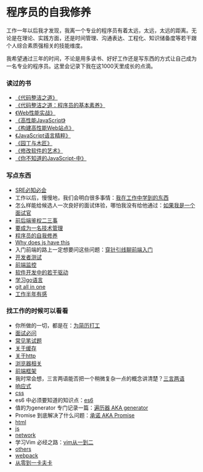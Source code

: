 # 程序员的自我修养
工作一年以后我才发现，我离一个专业的程序员有着太远，太远，太远的距离。无论是在理论、实践方面，还是时间管理、沟通表达、工程化、知识储备度等若干跟个人综合素质强相关的技能维度。

我希望通过三年的时间，不论是用多读书、好好工作还是写东西的方式让自己成为一名专业的程序员。这里会记录下我在这1000天里成长的点滴。

### 读过的书
- [《代码整洁之道》](./books/代码整洁之道.md) <br>
- [《代码整洁之道：程序员的基本素养》](./books/程序员的基本素养.md) <br>
- [《Web性能实战》](./books/Web性能实战.md) <br>
- [《高性能JavaScript》](./books/高性能JavaScript.md) <br>
- [《构建高性能Web站点》](./books/构建高性能Web站点.md) <br>
- [《JavaScript语言精粹》](./books/JavaScript语言精粹.md) <br>
- [《园丁与木匠》](./books/园丁与木匠.md) <br>
- [《修改软件的艺术》](./books/修改软件的艺术.md) <br>
- [《你不知道的JavaScript-中》](./books/你不知道的JavaScript-中.md) <br>

### 写点东西
- [SRE必知必会](./shared/SRE必知必会.md) <br>
- 工作以后，慢慢地，我们会明白很多事情：[我在工作中学到的东西](./shared/我在工作中学到的东西.md) <br>
- 怎么样能给候选人一次良好的面试体验，哪怕我没有给他通过：[如果我是一个面试官](./shared/如果我是一个面试官.md) <br>
- [前后端鉴权二三事](./shared/前后端鉴权二三事.md) <br>
- [要成为一名技术管理](./shared/要成为一名技术管理.md) <br>
- [程序员的自我修养](./shared/程序员的自我修养.md) <br>
- [Why does js have this](./shared/Why-does-js-have-this.md) <br>
- 入门前端的路上一定想要问这些问题：[穿针引线聊前端入门](./shared/穿针引线聊前端入门.md) <br>
- [开发者测试](./shared/开发者测试.md) <br>
- [前端监控](./shared/前端监控.md) <br>
- [软件开发中的若干驱动](./shared/软件开发中的若干驱动.md) <br>
- [学习go语言](./shared/学习go语言.md) <br>
- [git all in one](./shared/git-all-in-one.md) <br>
- [工作半年有感](./shared/half-year-of-job.md) <br>

### 找工作的时候可以看看
- 你所做的一切，都是在：[为简历打工](./job/为简历打工.md) <br>
- [面试必问](./job/面试必问.md) <br>
- [常见笔试题](./job/常见笔试题.md) <br>
- [关于缓存](./job/关于缓存.md) <br>
- [关于http](./job/关于http.md) <br>
- [浏览器相关](./job/浏览器相关.md) <br>
- [前端框架](./job/前端框架.md) <br>
- 我时常会想，三言两语能否把一个稍微复杂一点的概念讲清楚？[三言两语](./job/三言两语.md) <br>
- [响应式](./job/响应式.md) <br>
- [css](./job/css.md) <br>
- es6 中必须要知道的知识点：[es6](./job/es6.md) <br>
- 值的为generator 专门记录一篇：[遍历器 AKA generator](./job/generator.md) <br>
- Promise 到底解决了什么问题：[承诺 AKA Promise](./job/Promise.md) <br>
- [html](./job/html.md) <br>
- [js](./job/js.md) <br>
- [network](./job/network.md) <br>
- 学习Vim 必经之路：[vim从一到二](./job/vim.md) <br>
- [others](./job/others.md) <br>
- [webpack](./job/webpack.md) <br>
- [从零到一卡夫卡](./job/从零到一卡夫卡.md) <br>


